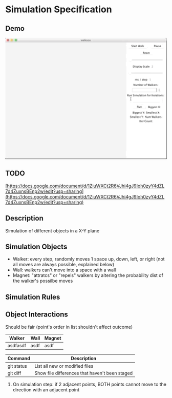 # Simulation Specification

## Demo
<img src="demo/demo.gif" data-canonical-src="" width="600"  />

## TODO
[https://docs.google.com/document/d/1ZiuWXCt2R6VJhi4gJ9Ioh0zyY4dZL7d4ZuxnsBEnp2w/edit?usp=sharing](https://docs.google.com/document/d/1ZiuWXCt2R6VJhi4gJ9Ioh0zyY4dZL7d4ZuxnsBEnp2w/edit?usp=sharing)

## Description
Simulation of different objects in a X-Y plane

## Simulation Objects
- Walker: every step, randomly moves 1 space up, down, left, or right (not all moves are always possible, explained below)
- Wall: walkers can't move into a space with a wall
- Magnet: "attratcs" or "repels" walkers by altering the probability dist of the walker's possilbe moves


## Simulation Rules

## Object Interactions 
Should be fair (point's order in list shouldn't affect outcome)

| Walker                      | Wall                      | Magnet                      |
|-----------------------------|---------------------------|---------------------------  |
| asdfasdf        | asdf | asdf|


| Command | Description |
| --- | --- |
| git status | List all new or modified files |
| git diff | Show file differences that haven't been staged |

1. On simulation step: if 2 adjacent points, BOTH points cannot move to the direction with an adjacent point

## 